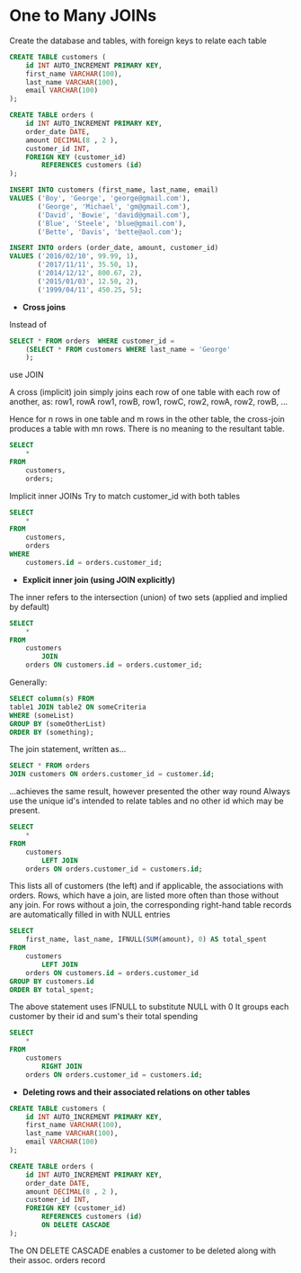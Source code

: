 # One to Many JOINs #

Create the database and tables, with foreign keys to relate each table

```sql
CREATE TABLE customers (
    id INT AUTO_INCREMENT PRIMARY KEY,
    first_name VARCHAR(100),
    last_name VARCHAR(100),
    email VARCHAR(100)
);
```

```sql
CREATE TABLE orders (
    id INT AUTO_INCREMENT PRIMARY KEY,
    order_date DATE,
    amount DECIMAL(8 , 2 ),
    customer_id INT,
    FOREIGN KEY (customer_id)
        REFERENCES customers (id)
);
```

```sql
INSERT INTO customers (first_name, last_name, email) 
VALUES ('Boy', 'George', 'george@gmail.com'),
       ('George', 'Michael', 'gm@gmail.com'),
       ('David', 'Bowie', 'david@gmail.com'),
       ('Blue', 'Steele', 'blue@gmail.com'),
       ('Bette', 'Davis', 'bette@aol.com');
```

```sql
INSERT INTO orders (order_date, amount, customer_id)
VALUES ('2016/02/10', 99.99, 1),
       ('2017/11/11', 35.50, 1),
       ('2014/12/12', 800.67, 2),
       ('2015/01/03', 12.50, 2),
       ('1999/04/11', 450.25, 5);
```

+ **Cross joins**

Instead of

```sql
SELECT * FROM orders  WHERE customer_id =
	(SELECT * FROM customers WHERE last_name = 'George'
    );
```

use JOIN 

A cross (implicit) join simply joins each row of one table with each row of another, as:
row1, rowA
row1, rowB,
row1, rowC,
row2, rowA,
row2, rowB,
...

Hence for n rows in one table and m rows in the other table, the cross-join
produces a table with mn rows. There is no meaning to the resultant table.

```sql
SELECT 
    *
FROM
    customers,
    orders;
```

Implicit inner JOINs
Try to match customer_id with both tables

```sql
SELECT 
    *
FROM
    customers,
    orders
WHERE
    customers.id = orders.customer_id;
```

+ **Explicit inner join (using JOIN explicitly)**

The inner refers to the intersection (union) of two sets (applied and implied by default)

```sql
SELECT 
    *
FROM
    customers
        JOIN
    orders ON customers.id = orders.customer_id;
```
 
Generally:

```sql
SELECT column(s) FROM 
table1 JOIN table2 ON someCriteria 
WHERE (someList) 
GROUP BY (someOtherList)
ORDER BY (something);
```

The join statement, written as...

```sql
SELECT * FROM orders
JOIN customers ON orders.customer_id = customer.id;
```

...achieves the same result, however presented the other way round
Always use the unique id's intended to relate tables and no other id which may be present.

```sql
SELECT 
    *
FROM
    customers
        LEFT JOIN
    orders ON orders.customer_id = customers.id;
```

This lists all of customers (the left) and if applicable, the associations 
with orders. Rows, which have a join, are listed more often than those without 
any join. For rows without a join, the corresponding right-hand table records 
are automatically filled in with NULL entries

```sql
SELECT 
    first_name, last_name, IFNULL(SUM(amount), 0) AS total_spent
FROM
    customers
        LEFT JOIN
    orders ON customers.id = orders.customer_id
GROUP BY customers.id
ORDER BY total_spent;
```
The above statement uses IFNULL to substitute NULL with 0
It groups each customer by their id and sum's their total spending

```sql
SELECT 
    *
FROM
    customers
        RIGHT JOIN
    orders ON orders.customer_id = customers.id;
```

+ **Deleting rows and their associated relations on other tables**

```sql
CREATE TABLE customers (
    id INT AUTO_INCREMENT PRIMARY KEY,
    first_name VARCHAR(100),
    last_name VARCHAR(100),
    email VARCHAR(100)
);
```

```sql 
CREATE TABLE orders (
    id INT AUTO_INCREMENT PRIMARY KEY,
    order_date DATE,
    amount DECIMAL(8 , 2 ),
    customer_id INT,
    FOREIGN KEY (customer_id)
        REFERENCES customers (id)
        ON DELETE CASCADE
);
```
The ON DELETE CASCADE enables a customer to be deleted along with their assoc. orders record